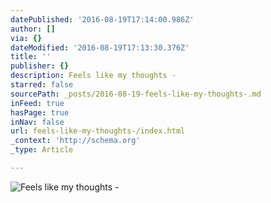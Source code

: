 ```yaml
---
datePublished: '2016-08-19T17:14:00.986Z'
author: []
via: {}
dateModified: '2016-08-19T17:13:30.376Z'
title: ''
publisher: {}
description: Feels like my thoughts -
starred: false
sourcePath: _posts/2016-08-19-feels-like-my-thoughts-.md
inFeed: true
hasPage: true
inNav: false
url: feels-like-my-thoughts-/index.html
_context: 'http://schema.org'
_type: Article

---
```

![Feels like my thoughts -](https://the-grid-user-content.s3-us-west-2.amazonaws.com/a360055a-c985-428e-a219-175980cfc3de.jpg)